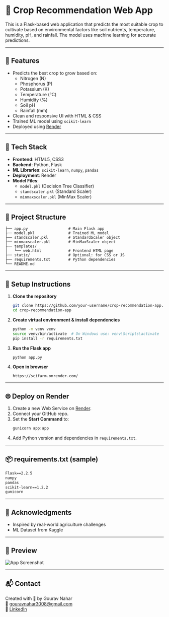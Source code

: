 # 🌱 Crop Recommendation Web App

This is a Flask-based web application that predicts the most suitable crop to cultivate based on environmental factors like soil nutrients, temperature, humidity, pH, and rainfall. The model uses machine learning for accurate predictions.

---

## 🚀 Features

- Predicts the best crop to grow based on:
  - Nitrogen (N)
  - Phosphorus (P)
  - Potassium (K)
  - Temperature (°C)
  - Humidity (%)
  - Soil pH
  - Rainfall (mm)
- Clean and responsive UI with HTML & CSS
- Trained ML model using `scikit-learn`
- Deployed using [Render](https://render.com)

---

## 🧠 Tech Stack

- **Frontend**: HTML5, CSS3
- **Backend**: Python, Flask
- **ML Libraries**: `scikit-learn`, `numpy`, `pandas`
- **Deployment**: Render
- **Model Files**:
  - `model.pkl` (Decision Tree Classifier)
  - `standscaler.pkl` (Standard Scaler)
  - `minmaxscaler.pkl` (MinMax Scaler)

---

## 📁 Project Structure

```
├── app.py                  # Main Flask app
├── model.pkl               # Trained ML model
├── standscaler.pkl         # StandardScaler object
├── minmaxscaler.pkl        # MinMaxScaler object
├── templates/
│   └── web.html            # Frontend HTML page
├── static/                 # Optional: for CSS or JS
├── requirements.txt        # Python dependencies
└── README.md
```

---

## 🔧 Setup Instructions

1. **Clone the repository**
   ```bash
   git clone https://github.com/your-username/crop-recommendation-app.git
   cd crop-recommendation-app
   ```

2. **Create virtual environment & install dependencies**
   ```bash
   python -m venv venv
   source venv/bin/activate  # On Windows use: venv\Scripts\activate
   pip install -r requirements.txt
   ```

3. **Run the Flask app**
   ```bash
   python app.py
   ```

4. **Open in browser**
   ```
   https://scifarm.onrender.com/
   ```

---

## 🌐 Deploy on Render

1. Create a new Web Service on [Render](https://render.com).
2. Connect your GitHub repo.
3. Set the **Start Command** to:
   ```bash
   gunicorn app:app
   ```
4. Add Python version and dependencies in `requirements.txt`.

---

## 📦 requirements.txt (sample)

```txt
Flask==2.2.5
numpy
pandas
scikit-learn==1.2.2
gunicorn
```

---

## 🙏 Acknowledgments

- Inspired by real-world agriculture challenges
- ML Dataset from Kaggle 

---

## 📸 Preview

![App Screenshot](![image](https://github.com/user-attachments/assets/c73d8e78-0393-4ad9-bc86-273bf27b1e45)
) <!-- Add your screenshot image -->

---

## 📬 Contact

Created with 💚 by Gourav Nahar  
📧 gouravnahar3008@gmail.com  
🔗 [LinkedIn](https://www.linkedin.com/in/nahargourav)

```
